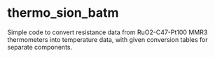 # thermo_sion_batm
Simple code to convert resistance data from RuO2-C47-Pt100 MMR3 thermometers into temperature data, with given conversion tables for separate components.
